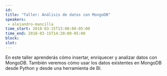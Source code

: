 ```yaml
---
id: 
title: "Taller: Análisis de datos con MongoDB"
speakers:
 - alejandro-mancilla
time_start: 2018-03-15T13:00:00-05:00
time_end: 2018-03-15T14:20:00-05:00
block: 
slot: 
---
```


En este taller aprenderás cómo insertar, enriquecer y analizar datos con MongoDB. También veremos cómo usar los datos existentes en MongoDB desde Python y desde una herramienta de BI.